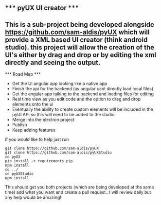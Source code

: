 *** pyUX UI creator ***
-----
This is a sub-project being developed
alongside https://github.com/sam-aldis/pyUX which will
provide a XML based UI creator (think android studio).
this project will allow the creation of the UI's either
by drag and drop or by editing the xml directly and seeing
the output.
----
*** Road Map ***
- Get the UI angular app looking like a native app
- Finish the api for the backend (as angular cant directly load local files)
- Get the angular app talking to the backend and loading files for editing
- Real time view as you edit code and the option to drag and drop elements onto the ui
- Eventually the ability to create custom elements will be included in the pyUI API so this
will need to be added to the studio
- Merge into the electron project
- Publish
- Keep adding features

if you would like to help just run
```
git clone https://github.com/sam-aldis/pyUX
git clone https://github.com/sam-aldis/pyUXStudio
cd pyUX
pip install -r requirements.pip
npm install
cd ../
cd pyUXStudio
npm install
```

This should get you both projects (which are being developed at the same time)
add what you want and create a pull request.. I will review daily but any help
would be amazing!